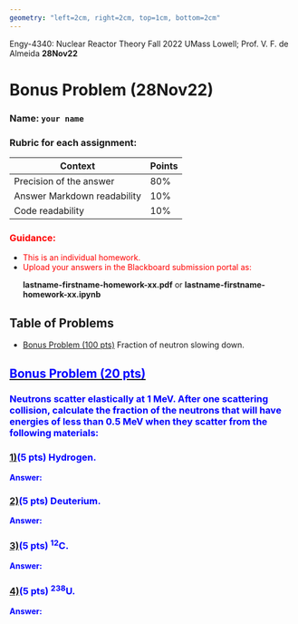 ```yaml
---
geometry: "left=2cm, right=2cm, top=1cm, bottom=2cm"
---
```


Engy-4340: Nuclear Reactor Theory Fall 2022 UMass Lowell; Prof. V. F. de Almeida **28Nov22**

# Bonus Problem (28Nov22)

### Name: `your name`

### Rubric for each assignment: 

|       Context               |  Points |
| -----------------------     | ------- |
| Precision of the answer     |   80%   |
| Answer Markdown readability |   10%   |
| Code readability            |   10%   |

### <font color="red">Guidance:</font>

+  <span style="color:red">
    This is an individual homework. 
   </span> 
+  <span style="color:red">
    Upload your answers in the Blackboard submission portal as: 
   </span> 
   
   **lastname-firstname-homework-xx.pdf** or **lastname-firstname-homework-xx.ipynb**

## Table of Problems<a id="toa"></a>
* [Bonus Problem (100 pts)](#a1) Fraction of neutron slowing down.

## [<font color="blue">Bonus Problem (20 pts)</font>](#rubric)<a id="a1"></a>

### <font color="blue"> Neutrons scatter elastically at 1 MeV. After one scattering collision, calculate the fraction of the neutrons that will have energies of less than 0.5 MeV when they scatter from the following materials:
 </font>

### <font color="blue">[1)](#rubric)(5 pts) Hydrogen.</font><a id="a11"></a>

<font color="blue">**Answer:**</font>

### <font color="blue">[2)](#rubric)(5 pts) Deuterium.</font><a id="a12"></a>

<font color="blue">**Answer:**</font>

### <font color="blue">[3)](#rubric)(5 pts) $^{12}$C.</font><a id="a13"></a>

<font color="blue">**Answer:**</font>

### <font color="blue">[4)](#rubric)(5 pts) $^{238}$U.</font><a id="a14"></a>

<font color="blue">**Answer:**</font>
